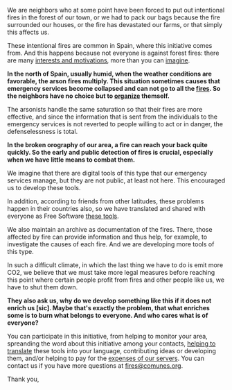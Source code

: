We are neighbors who at some point have been forced to put out intentional fires in the forest of our town, or we had to pack our bags because the fire surrounded our houses, or the fire has devastated our farms, or that simply this affects us.

<div title="Photo de @lau_duart">
<section class="py-5 bg-image-about-full">
</section>
</div>

These intentional fires are common in Spain, where this initiative comes from. And this happens because not everyone is against forest fires: there are many [interests and motivations](http://www.naturalezacantabrica.es/2015/12/el-infierno-en-asturies-quien-quema-el.html), more than you can [imagine](http://ctxt.es/es/20170906/Politica/14827/ctxt-incendios-corrupci%C3%B3n-portugal-Avialsa-Faasa.htm).

**In the north of Spain, usually humid, when the weather conditions are favorable, the arson fires multiply. This situation sometimes causes that emergency services become collapsed and can not go to all the [fires](https://elpais.com/elpais/2017/10/17/inenglish/1508231214_008450.html). So the neighbors have no choice but to [organize](https://www.vice.com/en_au/article/bjvwgv/photos-of-galicians-fighting-wildfires-together) themself.**

The arsonists handle the same saturation so that their fires are more effective, and since the information that is sent from the individuals to the emergency services is not reverted to people willing to act or in danger, the defenselessness is total.

**In the broken orography of our area, a fire can reach your back quite quickly. So the early and public detection of fires is crucial, especially when we have little means to combat them.**

We imagine that there are digital tools of this type that our emergency services manage, but they are not public, at least not here. This encouraged us to develop these tools.

In addition, according to friends from other latitudes, these problems happen in their countries also, so we have translated and shared with everyone as Free Software [these tools](https://github.com/comunes/todos-contra-el-fuego).

We also maintain an archive as documentation of the fires. There, those affected by fire can provide information and thus help, for example, to investigate the causes of each fire. And we are developing more tools of this type.

In such a difficult climate, in which the last thing we have to do is emit more CO2, we believe that we must take more legal measures before reaching this point where certain people profit from fires and other people like us, we have to shut them down.

**They also ask us, why do we develop something like this if it does not enrich us [sic]. Maybe that's exactly the problem, that what enriches some is to burn what belongs to everyone. And who cares what is of everyone?**

You can participate in this initiative, from helping to monitor your area, spreanding the word about this initiative among your contacts, [helping to translate](https://translate.comunes.org/projects/todos-contra-el-fuego/) these tools into your language, contributing ideas or developing them, and/or helping to pay for the [expenses of our servers](https://comunes.org/donate). You can contact us if you have more questions at [fires@comunes.org](mailto:fires@comunes.org).

Thank you,
